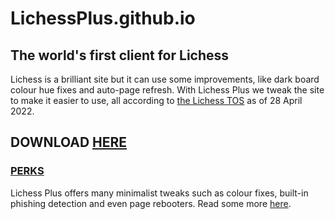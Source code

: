 # LichessPlus.github.io

## The world's first client for Lichess

Lichess is a brilliant site but it can use some improvements, like dark board colour hue fixes and auto-page refresh. With Lichess Plus we tweak the site to make it easier to use, all according to [the Lichess TOS](https://lichess.org/terms-of-service) as of 28 April 2022.

## DOWNLOAD [HERE](http://gg.gg/lichessplus)

### [PERKS](http://gg.gg/lichessplusperks)
Lichess Plus offers many minimalist tweaks such as colour fixes, built-in phishing detection and even page rebooters. Read some more [here](http://gg.gg/lichessplusperks).
